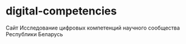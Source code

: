 # digital-competencies
Сайт Исследование цифровых компетенций научного сообщества Республики Беларусь
